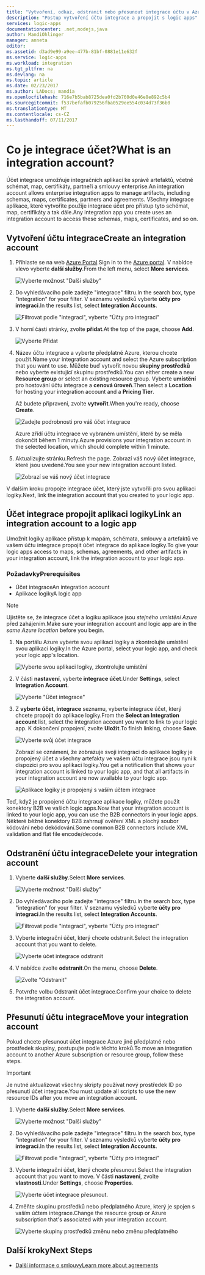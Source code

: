 ```yaml
---
title: "Vytvoření, odkaz, odstranit nebo přesunout integrace účtu v Azure logic apps | Microsoft Docs"
description: "Postup vytvoření účtu integrace a propojit s logic apps"
services: logic-apps
documentationcenter: .net,nodejs,java
author: MandiOhlinger
manager: anneta
editor: 
ms.assetid: d3ad9e99-a9ee-477b-81bf-0881e11e632f
ms.service: logic-apps
ms.workload: integration
ms.tgt_pltfrm: na
ms.devlang: na
ms.topic: article
ms.date: 02/23/2017
ms.author: LADocs; mandia
ms.openlocfilehash: 716e7b5bab8725dea0fd2b760d0e46e8e892c5b4
ms.sourcegitcommit: f537befafb079256fba0529ee554c034d73f36b0
ms.translationtype: MT
ms.contentlocale: cs-CZ
ms.lasthandoff: 07/11/2017
---
```

# <a name="what-is-an-integration-account"></a><span data-ttu-id="c93a9-103">Co je integrace účet?</span><span class="sxs-lookup"><span data-stu-id="c93a9-103">What is an integration account?</span></span>

<span data-ttu-id="c93a9-104">Účet integrace umožňuje integračních aplikací ke správě artefaktů, včetně schémat, map, certifikáty, partneři a smlouvy enterprise.</span><span class="sxs-lookup"><span data-stu-id="c93a9-104">An integration account allows enterprise integration apps to manage artifacts, including schemas, maps, certificates, partners and agreements.</span></span> <span data-ttu-id="c93a9-105">Všechny integrace aplikace, které vytvoříte použije integrace účet pro přístup tyto schémat, map, certifikáty a tak dále.</span><span class="sxs-lookup"><span data-stu-id="c93a9-105">Any integration app you create uses an integration account to access these schemas, maps, certificates, and so on.</span></span>

## <a name="create-an-integration-account"></a><span data-ttu-id="c93a9-106">Vytvoření účtu integrace</span><span class="sxs-lookup"><span data-stu-id="c93a9-106">Create an integration account</span></span>

1.  <span data-ttu-id="c93a9-107">Přihlaste se na web [Azure Portal](http://portal.azure.com "Azure Portal").</span><span class="sxs-lookup"><span data-stu-id="c93a9-107">Sign in to the [Azure portal](http://portal.azure.com "Azure portal").</span></span> <span data-ttu-id="c93a9-108">V nabídce vlevo vyberte **další služby**.</span><span class="sxs-lookup"><span data-stu-id="c93a9-108">From the left menu, select **More services**.</span></span>

    ![Vyberte možnost "Další služby"](./media/logic-apps-enterprise-integration-accounts/account-1.png)

2. <span data-ttu-id="c93a9-110">Do vyhledávacího pole zadejte "integrace" filtru.</span><span class="sxs-lookup"><span data-stu-id="c93a9-110">In the search box, type "integration" for your filter.</span></span> <span data-ttu-id="c93a9-111">V seznamu výsledků vyberte **účty pro integraci**.</span><span class="sxs-lookup"><span data-stu-id="c93a9-111">In the results list, select **Integration Accounts**.</span></span>

    ![Filtrovat podle "integraci", vyberte "Účty pro integraci"](./media/logic-apps-enterprise-integration-accounts/account-2.png)  

3. <span data-ttu-id="c93a9-113">V horní části stránky, zvolte **přidat**.</span><span class="sxs-lookup"><span data-stu-id="c93a9-113">At the top of the page, choose **Add**.</span></span>

    ![Vyberte Přidat](./media/logic-apps-enterprise-integration-accounts/account-3.png)

4. <span data-ttu-id="c93a9-115">Název účtu integrace a vyberte předplatné Azure, kterou chcete použít.</span><span class="sxs-lookup"><span data-stu-id="c93a9-115">Name your integration account and select the Azure subscription that you want to use.</span></span> <span data-ttu-id="c93a9-116">Můžete buď vytvořit novou **skupiny prostředků** nebo vyberte existující skupinu prostředků.</span><span class="sxs-lookup"><span data-stu-id="c93a9-116">You can either create a new **Resource group** or select an existing resource group.</span></span> <span data-ttu-id="c93a9-117">Vyberte **umístění** pro hostování účtu integrace a **cenová úroveň**.</span><span class="sxs-lookup"><span data-stu-id="c93a9-117">Then select a **Location** for hosting your integration account and a **Pricing Tier**.</span></span> 

    <span data-ttu-id="c93a9-118">Až budete připraveni, zvolte **vytvořit**.</span><span class="sxs-lookup"><span data-stu-id="c93a9-118">When you're ready, choose **Create**.</span></span>

    ![Zadejte podrobnosti pro váš účet integrace](./media/logic-apps-enterprise-integration-accounts/account-4.png)

    <span data-ttu-id="c93a9-120">Azure zřídí účtu integrace ve vybraném umístění, které by se měla dokončit během 1 minuty.</span><span class="sxs-lookup"><span data-stu-id="c93a9-120">Azure provisions your integration account  in the selected location, which should complete within 1 minute.</span></span>

5. <span data-ttu-id="c93a9-121">Aktualizujte stránku.</span><span class="sxs-lookup"><span data-stu-id="c93a9-121">Refresh the page.</span></span> <span data-ttu-id="c93a9-122">Zobrazí váš nový účet integrace, které jsou uvedené.</span><span class="sxs-lookup"><span data-stu-id="c93a9-122">You see your new integration account listed.</span></span>

    ![Zobrazí se váš nový účet integrace](./media/logic-apps-enterprise-integration-accounts/account-5.png) 

<span data-ttu-id="c93a9-124">V dalším kroku propojte integrace účet, který jste vytvořili pro svou aplikaci logiky.</span><span class="sxs-lookup"><span data-stu-id="c93a9-124">Next, link the integration account that you created to your logic app.</span></span> 

## <a name="link-an-integration-account-to-a-logic-app"></a><span data-ttu-id="c93a9-125">Účet integrace propojit aplikaci logiky</span><span class="sxs-lookup"><span data-stu-id="c93a9-125">Link an integration account to a logic app</span></span>

<span data-ttu-id="c93a9-126">Umožnit logiky aplikace přístup k mapám, schémata, smlouvy a artefaktů ve vašem účtu integrace propojit účet integrace do aplikace logiky.</span><span class="sxs-lookup"><span data-stu-id="c93a9-126">To give your logic apps access to maps, schemas, agreements, and other artifacts in your integration account, link the integration account to your logic app.</span></span>

### <a name="prerequisites"></a><span data-ttu-id="c93a9-127">Požadavky</span><span class="sxs-lookup"><span data-stu-id="c93a9-127">Prerequisites</span></span>

* <span data-ttu-id="c93a9-128">Účet integrace</span><span class="sxs-lookup"><span data-stu-id="c93a9-128">An integration account</span></span>
* <span data-ttu-id="c93a9-129">Aplikace logiky</span><span class="sxs-lookup"><span data-stu-id="c93a9-129">A logic app</span></span>

> [!NOTE] 
> <span data-ttu-id="c93a9-130">Ujistěte se, že integrace účet a logiku aplikace jsou *stejného umístění Azure* před zahájením.</span><span class="sxs-lookup"><span data-stu-id="c93a9-130">Make sure your integration account and logic app are in the *same Azure location* before you begin.</span></span>


1. <span data-ttu-id="c93a9-131">Na portálu Azure vyberte svou aplikaci logiky a zkontrolujte umístění svou aplikaci logiky.</span><span class="sxs-lookup"><span data-stu-id="c93a9-131">In the Azure portal, select your logic app, and check your logic app's location.</span></span>

    ![Vyberte svou aplikaci logiky, zkontrolujte umístění](./media/logic-apps-enterprise-integration-accounts/linkaccount-1.png)

2. <span data-ttu-id="c93a9-133">V části **nastavení**, vyberte **integrace účet**.</span><span class="sxs-lookup"><span data-stu-id="c93a9-133">Under **Settings**, select **Integration Account**.</span></span>

    ![Vyberte "Účet integrace"](./media/logic-apps-enterprise-integration-accounts/linkaccount-2.png)

3. <span data-ttu-id="c93a9-135">Z **vyberte účet, integrace** seznamu, vyberte integrace účet, který chcete propojit do aplikace logiky.</span><span class="sxs-lookup"><span data-stu-id="c93a9-135">From the **Select an Integration account** list, select the integration account you want to link to your logic app.</span></span> <span data-ttu-id="c93a9-136">K dokončení propojení, zvolte **Uložit**.</span><span class="sxs-lookup"><span data-stu-id="c93a9-136">To finish linking, choose **Save**.</span></span>

    ![Vyberte svůj účet integrace](./media/logic-apps-enterprise-integration-accounts/linkaccount-3.png)

    <span data-ttu-id="c93a9-138">Zobrazí se oznámení, že zobrazuje svoji integraci do aplikace logiky je propojený účet a všechny artefakty ve vašem účtu integrace jsou nyní k dispozici pro svou aplikaci logiky.</span><span class="sxs-lookup"><span data-stu-id="c93a9-138">You get a notification that shows your integration account is linked to your logic app,  and that all artifacts in your integration account are now available to your logic app.</span></span>

    ![Aplikace logiky je propojený s vaším účtem integrace](./media/logic-apps-enterprise-integration-accounts/linkaccount-5.png)

<span data-ttu-id="c93a9-140">Teď, když je propojené účtu integrace aplikace logiky, můžete použít konektory B2B ve vašich logic apps.</span><span class="sxs-lookup"><span data-stu-id="c93a9-140">Now that your integration account is linked to your logic app, you can use the B2B connectors in your logic apps.</span></span> <span data-ttu-id="c93a9-141">Některé běžné konektory B2B zahrnují ověření XML a plochý soubor kódování nebo dekódování.</span><span class="sxs-lookup"><span data-stu-id="c93a9-141">Some common B2B connectors include XML validation and flat file encode/decode.</span></span>  

## <a name="delete-your-integration-account"></a><span data-ttu-id="c93a9-142">Odstranění účtu integrace</span><span class="sxs-lookup"><span data-stu-id="c93a9-142">Delete your integration account</span></span>

1. <span data-ttu-id="c93a9-143">Vyberte **další služby**.</span><span class="sxs-lookup"><span data-stu-id="c93a9-143">Select **More services**.</span></span>

    ![Vyberte možnost "Další služby"](./media/logic-apps-enterprise-integration-accounts/account-1.png)

2. <span data-ttu-id="c93a9-145">Do vyhledávacího pole zadejte "integrace" filtru.</span><span class="sxs-lookup"><span data-stu-id="c93a9-145">In the search box, type "integration" for your filter.</span></span> <span data-ttu-id="c93a9-146">V seznamu výsledků vyberte **účty pro integraci**.</span><span class="sxs-lookup"><span data-stu-id="c93a9-146">In the results list, select **Integration Accounts**.</span></span>

    ![Filtrovat podle "integraci", vyberte "Účty pro integraci"](./media/logic-apps-enterprise-integration-accounts/account-2.png)  

3. <span data-ttu-id="c93a9-148">Vyberte integrační účet, který chcete odstranit.</span><span class="sxs-lookup"><span data-stu-id="c93a9-148">Select the integration account that you want to delete.</span></span>

    ![Vyberte účet integrace odstranit](./media/logic-apps-enterprise-integration-accounts/account-5.png)

4. <span data-ttu-id="c93a9-150">V nabídce zvolte **odstranit**.</span><span class="sxs-lookup"><span data-stu-id="c93a9-150">On the menu, choose **Delete**.</span></span>

    ![Zvolte "Odstranit"](./media/logic-apps-enterprise-integration-accounts/delete.png)

5. <span data-ttu-id="c93a9-152">Potvrďte volbu Odstranit účet integrace.</span><span class="sxs-lookup"><span data-stu-id="c93a9-152">Confirm your choice to delete the integration account.</span></span>

## <a name="move-your-integration-account"></a><span data-ttu-id="c93a9-153">Přesunutí účtu integrace</span><span class="sxs-lookup"><span data-stu-id="c93a9-153">Move your integration account</span></span>

<span data-ttu-id="c93a9-154">Pokud chcete přesunout účet integrace Azure jiné předplatné nebo prostředek skupiny, postupujte podle těchto kroků.</span><span class="sxs-lookup"><span data-stu-id="c93a9-154">To move an integration account to another Azure subscription or resource group, follow these steps.</span></span>

> [!IMPORTANT]
> <span data-ttu-id="c93a9-155">Je nutné aktualizovat všechny skripty používat nový prostředek ID po přesunutí účet integrace.</span><span class="sxs-lookup"><span data-stu-id="c93a9-155">You must update all scripts to use the new resource IDs after you move an integration account.</span></span>

1. <span data-ttu-id="c93a9-156">Vyberte **další služby**.</span><span class="sxs-lookup"><span data-stu-id="c93a9-156">Select **More services**.</span></span>

    ![Vyberte možnost "Další služby"](./media/logic-apps-enterprise-integration-accounts/account-1.png)

2. <span data-ttu-id="c93a9-158">Do vyhledávacího pole zadejte "integrace" filtru.</span><span class="sxs-lookup"><span data-stu-id="c93a9-158">In the search box, type "integration" for your filter.</span></span> <span data-ttu-id="c93a9-159">V seznamu výsledků vyberte **účty pro integraci**.</span><span class="sxs-lookup"><span data-stu-id="c93a9-159">In the results list, select **Integration Accounts**.</span></span>

    ![Filtrovat podle "integraci", vyberte "Účty pro integraci"](./media/logic-apps-enterprise-integration-accounts/account-2.png)

3. <span data-ttu-id="c93a9-161">Vyberte integrační účet, který chcete přesunout.</span><span class="sxs-lookup"><span data-stu-id="c93a9-161">Select the integration account that you want to move.</span></span> <span data-ttu-id="c93a9-162">V části **nastavení**, zvolte **vlastnosti**.</span><span class="sxs-lookup"><span data-stu-id="c93a9-162">Under **Settings**, choose **Properties**.</span></span>

    ![Vyberte účet integrace přesunout.](./media/logic-apps-enterprise-integration-accounts/move.png)

5. <span data-ttu-id="c93a9-165">Změňte skupinu prostředků nebo předplatného Azure, který je spojen s vaším účtem integrace.</span><span class="sxs-lookup"><span data-stu-id="c93a9-165">Change the resource group or Azure subscription that's associated with your integration account.</span></span>

    ![Vyberte skupiny prostředků změnu nebo změnu předplatného](./media/logic-apps-enterprise-integration-accounts/move-2.png)

## <a name="next-steps"></a><span data-ttu-id="c93a9-167">Další kroky</span><span class="sxs-lookup"><span data-stu-id="c93a9-167">Next Steps</span></span>
* [<span data-ttu-id="c93a9-168">Další informace o smlouvy</span><span class="sxs-lookup"><span data-stu-id="c93a9-168">Learn more about agreements</span></span>](../logic-apps/logic-apps-enterprise-integration-agreements.md "Další informace o integraci smlouvy enterprise")  

